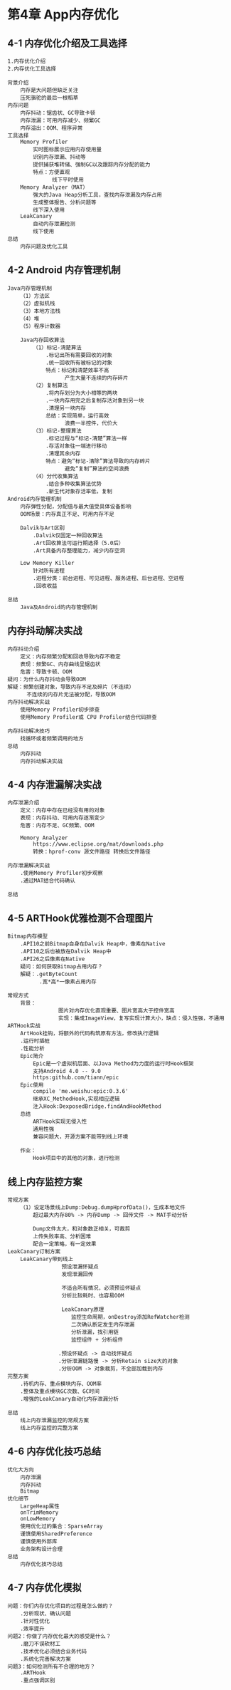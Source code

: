 # 第4章 App内存优化
## 4-1 内存优化介绍及工具选择
    1.内存优化介绍
    2.内存优化工具选择
    
    背景介绍
        内存是大问题但缺乏关注
        压死骆驼的最后一根稻草
    内存问题
        内存抖动：锯齿状、GC导致卡顿
        内存泄漏：可用内存减少、频繁GC
        内存溢出：OOM、程序异常
    工具选择
        Memory Profiler
            实时图标展示应用内存使用量
            识别内存泄漏、抖动等
            提供捕获堆转储、强制GC以及跟踪内存分配的能力
            特点：方便直观
                  线下平时使用
        Memory Analyzer（MAT）
            强大的Java Heap分析工具，查找内存泄漏及内存占用
            生成整体报告、分析问题等
            线下深入使用
        LeakCanary
            自动内存泄漏检测
            线下使用
    总结
        内存问题及优化工具
## 4-2 Android 内存管理机制
    Java内存管理机制
        （1）方法区
        （2）虚拟机栈
        （3）本地方法栈
        （4）堆
        （5）程序计数器
        
        Java内存回收算法
            （1）标记-清楚算法
                .标记出所有需要回收的对象
                .统一回收所有被标记的对象
                特点：标记和清楚效率不高
                      产生大量不连续的内存碎片
            （2）复制算法
                .将内存划分为大小相等的两块
                .一块内存用完之后复制存活对象到另一块
                .清理另一块内存
                总结：实现简单，运行高效
                      浪费一半控件，代价大
            （3）标记-整理算法
                .标记过程与“标记-清楚”算法一样
                .存活对象往一端进行移动
                .清理其余内存
                特点：避免“标记-清除”算法导致的内存碎片
                      避免“复制”算法的空间浪费
            （4）分代收集算法
                .结合多种收集算法优势
                .新生代对象存活率低，复制
    Android内存管理机制
        内存弹性分配，分配值与最大值受具体设备影响
        OOM场景：内存真正不足、可用内存不足
        
        Dalvik与Art区别
            .Dalvik仅固定一种回收算法
            .Art回收算法可运行期选择（5.0后）
            .Art具备内存整理能力，减少内存空洞
            
        Low Memory Killer
            针对所有进程
            .进程分类：前台进程、可见进程、服务进程、后台进程、空进程
            .回收收益
            
    总结
        Java及Android的内存管理机制

## 内存抖动解决实战
    内存抖动介绍
        定义：内存频繁分配和回收导致内存不稳定
        表现：频繁GC、内存曲线呈锯齿状
        危害：导致卡顿、OOM
    疑问：为什么内存抖动会导致OOM
    解疑：频繁创建对象，导致内存不足及碎片（不连续）
          不连续的内存片无法被分配，导致OOM
    内存抖动解决实战
        使用Memory Profiler初步排查
        使用Memory Profiler或 CPU Profiler结合代码排查
        
    内存抖动解决技巧
        找循环或者频繁调用的地方
    总结
        内存抖动
        内存抖动解决实战
## 4-4 内存泄漏解决实战
    内存泄漏介绍
        定义：内存中存在已经没有用的对象
        表现：内存抖动、可用内存逐渐变少
        危害：内存不足、GC频繁、OOM
        
        Memory Analyzer
            https://www.eclipse.org/mat/downloads.php
            转换：hprof-conv 源文件路径 转换后文件路径
            
    内存泄漏解决实战
        .使用Memory Profiler初步观察
        .通过MAT结合代码确认
        
    总结
## 4-5 ARTHook优雅检测不合理图片
    Bitmap内存模型
        .API10之前Bitmap自身在Dalvik Heap中，像素在Native
        .API10之后也被放在Dalvik Heap中
        .API26之后像素在Native
        疑问：如何获取Bitmap占用内存？
        解疑：.getByteCount
              .宽*高*一像素占用内存
        
    常规方式
        背景：
                    图片对内存优化直观重要、图片宽高大于控件宽高
                    实现：集成ImageView，复写实现计算大小，缺点：侵入性强，不通用
    ARTHook实战
        ArtHook挂钩，将额外的代码构筑原有方法，修改执行逻辑
        .运行时插桩
        .性能分析
        Epic简介
            Epic是一个虚拟机层面、以Java Method为力度的运行时Hook框架
            支持Android 4.0 -- 9.0
            https:github.com/tiann/epic
        Epic使用
            compile 'me.weishu:epic:0.3.6'
            继承XC_MethodHook,实现相应逻辑
            注入Hook:DexposedBridge.findAndHookMethod
        总结
            ARTHook实现无侵入性
            通用性强
            兼容问题大，开源方案不能带到线上环境
            
        作业：
            Hook项目中的其他的对象，进行检测
## 线上内存监控方案
    常规方案
        （1）设定场景线上Dump:Debug.dumpHprofData()，生成本地文件
            超过最大内存80% -> 内存Dump -> 回传文件 -> MAT手动分析
            
            Dump文件太大，和对象数正相关，可裁剪
            上传失败率高、分析困难
            配合一定策略，有一定效果
    LeakCanary订制方案
        LeakCanary带到线上
                     预设泄漏怀疑点
                     发现泄漏回传
                     
                     不适合所有情况，必须预设怀疑点
                     分析比较耗时、也容易OOM
                     
                     LeakCanary原理
                        监控生命周期，onDestroy添加RefWatcher检测
                        二次确认断定发生内存泄漏
                        分析泄漏，找引用链
                        监控组件 + 分析组件
                        
                    .预设怀疑点 -> 自动找怀疑点
                    .分析泄漏链路慢 -> 分析Retain size大的对象
                    .分析OOM -> 对象裁剪，不全部加载到内存
    完整方案
        .待机内存、重点模块内存、OOM率
        .整体及重点模块GC次数、GC时间
        .增强的LeakCanary自动化内存泄漏分析
        
    总结
        线上内存泄漏监控的常规方案
        线上内存监控的完整方案
## 4-6 内存优化技巧总结
    优化大方向
        内存泄漏
        内存抖动
        Bitmap
    优化细节
        LargeHeap属性
        onTrimMemory
        onLowMemory
        使用优化过的集合：SparseArray
        谨慎使用SharedPreference
        谨慎使用外部库
        业务架构设计合理
    总结
        内存优化技巧总结
## 4-7 内存优化模拟
    问题：你们内存优化项目的过程是怎么做的？
        .分析现状、确认问题
        .针对性优化
        .效率提升
    问题2：你做了内存优化最大的感受是什么？
        .磨刀不误砍材工
        .技术优化必须结合业务代码
        .系统化完善解决方案
    问题3：如何检测所有不合理的地方？
        .ARTHook
        .重点强调区别
    
    
    
    
    
    
    
    
    
    
    
    
    
    
    
    
    
    
    
    
    
    